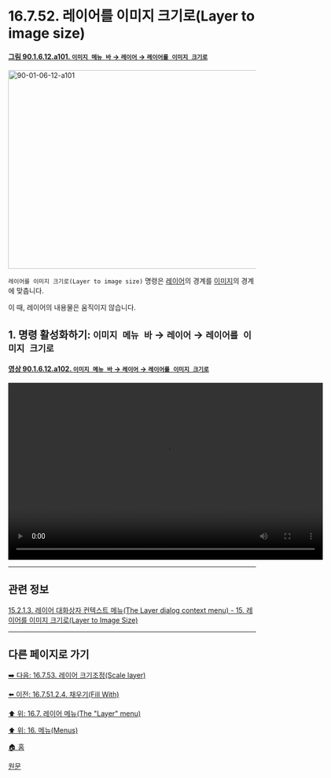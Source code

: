 # 16.7.52. 레이어를 이미지 크기로(Layer to image size)

<a id="90-01-06-12-a101"></a>

#### [그림 90.1.6.12.a101. `이미지 메뉴 바` → `레이어` → `레이어를 이미지 크기로`](./90-01-06-12-layer_to_image_size.md#90-01-06-12-a101)
<img width="849" height="404" alt="90-01-06-12-a101" src="https://github.com/user-attachments/assets/3a1107dc-5c86-4490-ac7b-8a9e9f4b9068" />

`레이어를 이미지 크기로(Layer to image size)` 명령은 [레이어](./19-glossaryx-layer.md)의 경계를 [이미지](./19-glossaryx-image.md)의 경계에 맞춥니다.

이 때, 레이어의 내용물은 움직이지 않습니다.

<a id="16-07-52-s1"></a>

## 1. 명령 활성화하기: `이미지 메뉴 바` → `레이어` → `레이어를 이미지 크기로`

<a id="90-01-06-12-a102"></a>

#### [영상 90.1.6.12.a102. `이미지 메뉴 바` → `레이어` → `레이어를 이미지 크기로`](./90-01-06-12-layer_to_image_size.md#90-01-06-12-a102)
<video controls="controls" width="640" height="360" environment="MacOS:Sonoma 14.2.1 GIMP 2.10.36" src="https://github.com/wonder13662/gimp/assets/15767104/38ec687e-8280-457b-90ea-deb1c6f1722e"></video>

***

## 관련 정보

[15.2.1.3. 레이어 대화상자 컨텍스트 메뉴(The Layer dialog context menu) - 15. 레이어를 이미지 크기로(Layer to Image Size)](./15-02-01-03-the_layer_dialog_context_menu.md#15-02-01-03-s15)

***

## 다른 페이지로 가기

[➡️ 다음: 16.7.53. 레이어 크기조정(Scale layer)](./16-07-53-scale_layer.md)

[⬅️ 이전: 16.7.51.2.4. 채우기(Fill With)](./16-07-51-02-04-fill_with.md)

[⬆️ 위: 16.7. 레이어 메뉴(The "Layer" menu)](./16-07-00-the-layer-menu.md)

[⬆️ 위: 16. 메뉴(Menus)](./16-00-menus.md)

[🏠 홈](./00-home.md)

[원문](https://docs.gimp.org/2.10/ko/gimp-layer-resize-to-image.html)